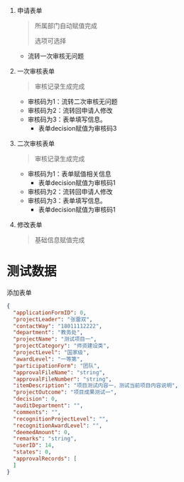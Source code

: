 1. 申请表单

   > 所属部门自动赋值完成
   >
   > 选项可选择

   - 流转一次审核无问题

2. 一次审核表单

   > 审核记录生成完成

   - 审核码为1：流转二次审核无问题
   - 审核码为2：流转回申请人修改
   - 审核码为3：表单填写信息。
     - 表单decision赋值为审核码3

3. 二次审核表单

   >审核记录生成完成

   - 审核码为1：表单赋值相关信息
     - 表单decision赋值为审核码1
   - 审核码为2：流转回申请人修改
   - 审核码为3：表单填写信息。
     - 表单decision赋值为审核码1

4. 修改表单

   > 基础信息赋值完成





# 测试数据

添加表单

```json
{
  "applicationFormID": 0,
  "projectLeader": "张雷双",
  "contactWay": "18011112222",
  "department": "教务处",
  "projectName": "测试项目一",
  "projectCategory": "师资建设类",
  "projectLevel": "国家级",
  "awardLevel": "一等第",
  "participationForm": "团队",
  "approvalFileName": "string",
  "approvalFileNumber": "string",
  "itemDescription": "项目测试内容一，测试当前项目内容说明",
  "projectOutcome": "项目成果测试一",
  "decision": 0,
  "auditDepartment": "",
  "comments": "",
  "recognitionProjectLevel": "",
  "recognitionAwardLevel": "",
  "deemedAmount": 0,
  "remarks": "string",
  "userID": 14,
  "states": 0,
  "approvalRecords": [
  ]
}
```



